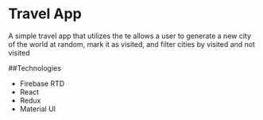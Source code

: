 
# Travel App 

A simple travel app that utilizes the te allows a user to generate a new city of the world at random, mark it as visited, and filter cities by visited and not visited

##Technologies 
- Firebase RTD
- React
- Redux
- Material UI 



